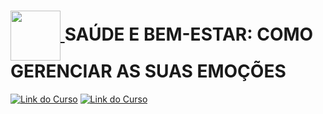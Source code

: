 
<h1>
    <a href="https://www.udemy.com/">
        <img align="center" width="80px" src="https://github.com/Amanda-ribeiiro/computer-science-ABM/assets/108890154/62faa051-5236-4245-b112-91fd94e8c95b">
    </a>
    SAÚDE E BEM-ESTAR: COMO GERENCIAR AS SUAS EMOÇÕES
</h1>

[![Link do Curso](https://img.shields.io/badge/▶-000?style=for-the-badge&logo=movie&logoColor=E94D5F)](https://student.ulife.com.br/ContentPlayer/Index?lc=g3uUAcWXQzQ0dkuUV7SJmA%3d%3d&l=HBxmh07QOQp839EjPbp9YA%3d%3d&cd=ak2S2nOc30E3QYCoHtmzaQ%3d%3d&sl=ACFdBAwNYJcCXLzBpH3P2A%3d%3d&st=ACFdBAwNYJcCXLzBpH3P2A%3d%3d&oi=VLBmY5RzG3ivfTk02LTXUQ%3d%3d)
[![Link do Curso](https://img.shields.io/badge/Acesse%20o%20Curso%20na%20Plataforma-E94D5F?style=for-the-badge)](https://student.ulife.com.br/ContentPlayer/Index?lc=g3uUAcWXQzQ0dkuUV7SJmA%3d%3d&l=HBxmh07QOQp839EjPbp9YA%3d%3d&cd=ak2S2nOc30E3QYCoHtmzaQ%3d%3d&sl=ACFdBAwNYJcCXLzBpH3P2A%3d%3d&st=ACFdBAwNYJcCXLzBpH3P2A%3d%3d&oi=VLBmY5RzG3ivfTk02LTXUQ%3d%3d)

